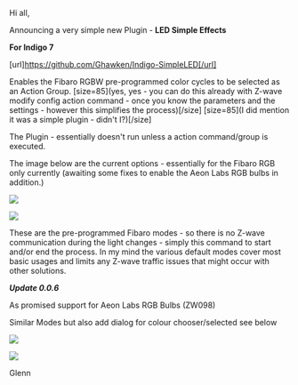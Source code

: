 Hi all,

Announcing a very simple new Plugin - 
**LED Simple Effects**

**For Indigo 7**

[url]https://github.com/Ghawken/Indigo-SimpleLED[/url]

Enables the Fibaro RGBW pre-programmed color cycles to be selected as an Action Group.
[size=85](yes, yes - you can do this already with Z-wave modify config action command - once you know the parameters and the settings -  however this simplifies the process)[/size]
[size=85](I did mention it was a simple plugin - didn't I?)[/size]

The Plugin - essentially doesn't run unless a action command/group is executed.

The image below are the current options - essentially for the Fibaro RGB only currently (awaiting some fixes to enable the Aeon Labs RGB bulbs in addition.)

![](https://s29.postimg.org/76dc18chj/Led_Effects.png)

![](https://s24.postimg.org/u3wdm7g9x/Led_Effects.png)


These are the pre-programmed Fibaro modes - so there is no Z-wave communication during the light changes - simply this command to start and/or end the process.   In my mind the various default modes cover most basic usages and limits any Z-wave traffic issues that might occur with other solutions.

***Update 0.0.6***

As promised support for Aeon Labs RGB Bulbs (ZW098)

Similar Modes but also add dialog for colour chooser/selected see below

![](https://s14.postimg.org/fbtwwsan5/Rainbow-_Fast.png)

![](https://s14.postimg.org/bfgl0shxt/Choose-_Colours-_Fast.png)


Glenn
